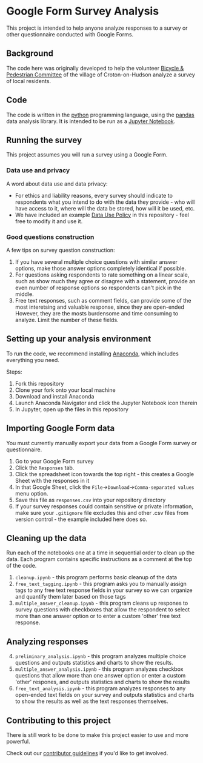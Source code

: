 # Google Form Survey Analysis
This project is intended to help anyone analyze responses to a survey or other questionnaire conducted with Google Forms.

## Background
The code here was originally developed to help the volunteer [Bicycle & Pedestrian Committee](https://github.com/croton-on-hudson/bicycle-pedestrian-committee) of the village of Croton-on-Hudson analyze a survey of local residents.

## Code
The code is written in the [python](https://www.python.org/) programming language, using the [pandas](https://pandas.pydata.org/) data analysis library.  It is intended to be run as a [Jupyter Notebook](https://jupyter.org/).

## Running the survey
This project assumes you will run a survey using a Google Form.

### Data use and privacy
A word about data use and data privacy:
- For ethics and liability reasons, every survey should indicate to respondents what you intend to do with the data they provide - who will have access to it, where will the data be stored, how will it be used, etc.
- We have included an example [Data Use Policy](Data-use-policy.md) in this repository - feel free to modify it and use it.

### Good questions construction
A few tips on survey question construction:
1. If you have several multiple choice questions with similar answer options, make those answer options completely identical if possible.
2. For questions asking respondents to rate something on a linear scale, such as show much they agree or disagree with a statement, provide an even number of response options so respondents can't pick in the middle.
3. Free text responses, such as comment fields, can provide some of the most interetsing and valuable response, since they are open-ended  However, they are the mosts burdensome and time consuming to analyze.  Limit the number of these fields.

## Setting up your analysis environment
To run the code, we recommend installing [Anaconda](https://www.anaconda.com/distribution/), which includes everything you need.

Steps:
1. Fork this repository
2. Clone your fork onto your local machine
3. Download and install Anaconda  
4. Launch Anaconda Navigator and click the Jupyter Notebook icon therein
5. In Jupyter, open up the files in this repository

## Importing Google Form data
You must currently manually export your data from a Google Form survey or questionnaire.

1. Go to your Google Form survey
2. Click the `Responses` tab.
3. Click the spreadsheet icon towards the top right - this creates a Google Sheet with the responses in it
4. In that Google Sheet, click the `File`->`Download`->`Comma-separated values` menu option.
5. Save this file as `responses.csv` into your repository directory
6. If your survey responses could contain sensitive or private information, make sure your `.gitignore` file excludes this and other .csv files from version control - the example included here does so.

## Cleaning up the data
Run each of the notebooks one at a time in sequential order to clean up the data.  Each program contains specific instructions as a comment at the top of the code.
1. `cleanup.ipynb` - this program performs basic cleanup of the data
2. `free_text_tagging.ipynb` - this program asks you to manually assign tags to any free text response fields in your survey so we can organize and quantify them later based on those tags
3. `multiple_answer_cleanup.ipynb` - this program cleans up respones to survey questions with checkboxes that allow the respondent to select more than one answer option or to enter a custom 'other' free text response.

## Analyzing responses
4. `preliminary_analysis.ipynb` - this program analyzes multiple choice questions and outputs statistics and charts to show the results.
5. `multiple_answer_analysis.ipynb` - this program analyzes checkbox questions that allow more than one answer option or enter a custom 'other' respones, and outputs statistics and charts to show the results
6. `free_text_analysis.ipynb` - this program analyzes responses to any open-ended text fields on your survey and outputs statistics and charts to show the results as well as the text responses themselves.

## Contributing to this project
There is still work to be done to make this project easier to use and more powerful.

Check out our [contributor guidelines](CONTRIBUTING.md) if you'd like to get involved.

